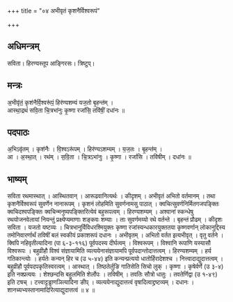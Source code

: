 +++
title = "०४ अभीवृतं कृशनैर्विश्वरूपं"

+++
## अधिमन्त्रम्
सविता। हिरण्यस्तूप आङ्गिरसः। त्रिष्टुप्।

## मन्त्रः
अ॒भीवृ॑तं॒ कृश॑नैर्वि॒श्वरू॑पं॒ हिर॑ण्यशम्यं यज॒तो बृ॒हन्त॑म् ।  
आस्था॒द्रथं॑ सवि॒ता चि॒त्रभा॑नुः कृ॒ष्णा रजां॑सि॒ तवि॑षीं॒ दधा॑नः ॥

## पदपाठः
अ॒भिऽवृ॑तम् । कृश॑नैः । वि॒श्वऽरू॑पम् । हिर॑ण्यऽशम्यम् । य॒ज॒तः । बृ॒हन्त॑म् ।  
आ । अ॒स्था॒त् । रथ॑म् । स॒वि॒ता । चि॒त्रऽभा॑नुः । कृ॒ष्णा । रजां॑सि । तवि॑षीम् । दधा॑नः ॥

## भाष्यम्
सविता रथमास्थात् । आस्थितवान् । आरूढवानित्यर्थः । कीदृशम् । अभीवृतं अभितो वर्तमानम् । तथा कृशनैर्विश्वरूपं सुवर्णेन नानारूपम् । कृशनं लोहमिति सुवर्णनामसु पाठात् । क्वचित्सुवर्णनिर्मितगजपङ्क्तिः क्वचिदश्वपङ्क्तिः क्वचिन्मनुष्यपङ्क्तिरित्येवं बहुरूपत्वम् । हिरण्यशम्यम् । अश्वानां स्कन्धेषु रथयोजनवेलायां नियन्तुं प्रक्ष्येप्यमाणाः शङ्कवः शम्याः । ताः सुवर्णमय्यो रथे वर्तन्ते । बृहन्तं प्रौढम् । कीदृशः सविता । यजतो यष्टव्यः । चित्रभानुर्विविधरश्मियुक्तः कृष्णा रजांस्यन्धकारयुक्ततया कृष्णवर्णान् लोकानुद्दिस्य तमोनिवारर्णार्थं तविषीं बलं स्वकीयं प्रकाशरूपं दधानः । अभीवृतम् । अभितो वर्तत इत्यभीवृत् । वृतु वर्तने । क्विपि नहिवृतीत्यादिना (पा ६-३-११६) पूर्वपदस्य दीर्घत्वम् । विश्वरूपम् । विश्वानि रूपाणि यस्यासौ विश्वरूपः । बहुव्रीहौ विश्वं संज्ञायामिति व्यत्ययेनासंज्ञायामपि पूर्वपदान्तोदात्तत्वम् । हिरण्यशम्यम् । हर्य गतिकान्त्योः । हर्यतेः कन्यन् हिर च (उ ५-४४) इति कन्यन्प्रत्ययो धातोर्हिरादेशश्च । नित्त्वादाद्युदात्तत्वम् । बहुव्रीहौ पूर्वपदपकृतिस्वरत्वम् । आस्थात् । तिष्ठतेर्लुङि गातिसेति सिचो लुक् । कृष्णा । कृषेर्वर्णे (उ ३-४) इति नक्प्रत्ययः । शेश्छन्दसि बहुलमिति शेर्लोपः । तविषीम् । तवतिः सौत्रो धातुः । तवतेर्णिद्वा (उ १-४९) इति टषच् । टत्त्वाट्टड्ढाणञित्यादिना ङीप् । व्यत्ययेनाद्युदात्तत्वं वृषादित्वाद्द्रष्टव्यम् । दधानः । शानच्यभ्यस्तानामादिरित्याद्युदात्तत्वं ॥ ४ ॥